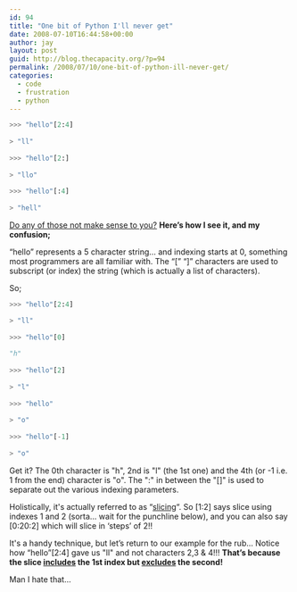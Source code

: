 ```yaml
---
id: 94
title: "One bit of Python I'll never get"
date: 2008-07-10T16:44:58+00:00
author: jay
layout: post
guid: http://blog.thecapacity.org/?p=94
permalink: /2008/07/10/one-bit-of-python-ill-never-get/
categories:
  - code
  - frustration
  - python
---
```


```python
>>> "hello"[2:4]
  
> "ll"
  
>>> "hello"[2:]
  
> "llo"
  
>>> "hello"[:4]
  
> "hell"
```

<span style="text-decoration: underline;">Do any of those not make sense to you?</span> **Here’s how I see it, and my confusion;**

“hello” represents a 5 character string… and indexing starts at 0, something most programmers are all familiar with. The “[” “]” characters are used to subscript (or index) the string (which is actually a list of characters).

So;

```python
>>> "hello"[2:4]

> "ll"
  
>>> "hello"[0]
  
"h"
  
>>> "hello"[2]
  
> "l"
  
>>> "hello"
  
> "o"
  
>>> "hello"[-1]
  
> "o"
```

Get it? The 0th character is "h", 2nd is "l" (the 1st one) and the 4th (or -1 i.e. 1 from the end) character is "o". The ":" in between the "[]" is used to separate out the various indexing parameters.

Holistically, it's actually referred to as “[slicing](http://www.diveintopython.org/native_data_types/lists.html)“. So [1:2] says slice using indexes 1 and 2 (sorta… wait for the punchline below), and you can also say [0:20:2] which will slice in ‘steps’ of 2!!

It's a handy technique, but let’s return to our example for the rub… Notice how “hello”[2:4] gave us "ll" and not characters 2,3 & 4!!! **That’s because the slice <span style="text-decoration: underline;">includes</span> the 1st index but <span style="text-decoration: underline;">excludes</span> the second!**

Man I hate that…

